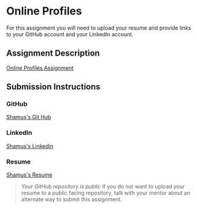 # Online Profiles
For this assignment you will need to upload your resume and provide links to your GitHub account and your LinkedIn account.

## Assignment Description
[Online Profiles Assignment](https://education.launchcode.org/liftoff/modules/assignments/online-profiles)

## Submission Instructions
 
### GitHub
[Shamus's Git Hub](https://github.com/shamus6025)
 
### LinkedIn
[Shamus's Linkedin](https://www.linkedin.com/in/shamus-hackett/)
### Resume
[Shamus's Resume](Resume.PDF)

> *Your GitHub repository is public* if you do not want to upload your resume to a public facing repository, talk with your mentor about an alternate way to submit this assignment.
